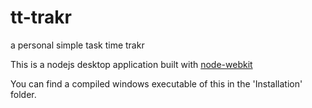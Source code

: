 tt-trakr
========

a personal simple task time trakr

This is a nodejs desktop application built with [node-webkit](https://github.com/nwjs/nw.js/tree/master)

You can find a compiled windows executable of this in the 'Installation' folder.
